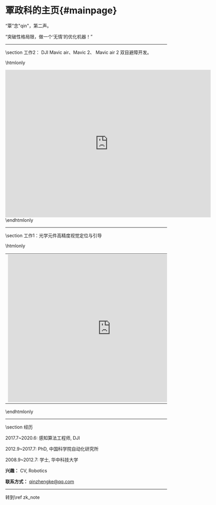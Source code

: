 覃政科的主页{#mainpage}
======================

“覃”念"qin"，第二声。

“突破性格局限，做一个‘无情’的优化机器！”

<hr>
\section 工作2： DJI Mavic air、Mavic 2、 Mavic air 2 双目避障开发。

\htmlonly
<iframe src="https://player.bilibili.com/player.html?aid=32639123&bvid=BV1VW411S7o5&cid=57114943&page=1" scrolling="no" border="0" frameborder="no" framespacing="0" allowfullscreen="true" style="width:640px; height:460px"> </iframe>
\endhtmlonly

<hr>
\section 工作1：光学元件高精度视觉定位与引导

\htmlonly
<table>
<tr>
<td>
<iframe src="https://player.bilibili.com/player.html?aid=285530034&bvid=BV1sf4y1m7Pc&cid=187912294&page=1" scrolling="no" border="0" frameborder="no" framespacing="0" allowfullscreen="true" style="width:640px; height:460px"> </iframe>
</td>

<td>
<iframe src="https://player.bilibili.com/player.html?aid=285595985&bvid=BV1yf4y1m7Kw&cid=187905340&page=1" scrolling="no" border="0" frameborder="no" framespacing="0" allowfullscreen="true" style="width:640px; height:460px"> </iframe>
</td>
</tr>
</table>
\endhtmlonly

<hr>
\section 经历

2017.7~2020.6: 感知算法工程师, DJI

2012.9~2017.7: PhD, 中国科学院自动化研究所

2008.9~2012.7: 学士, 华中科技大学

<b> 兴趣：</b>
CV, Robotics

<b>联系方式：</b> qinzhengke@qq.com

<hr>
转到\ref zk_note
